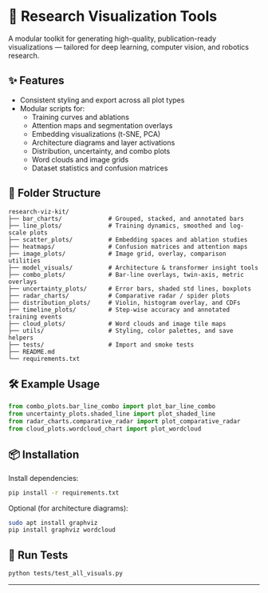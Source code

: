 # 🧠 Research Visualization Tools

A modular toolkit for generating high-quality, publication-ready visualizations — tailored for deep learning, computer vision, and robotics research.

## ✨ Features

- Consistent styling and export across all plot types
- Modular scripts for:
  - Training curves and ablations
  - Attention maps and segmentation overlays
  - Embedding visualizations (t-SNE, PCA)
  - Architecture diagrams and layer activations
  - Distribution, uncertainty, and combo plots
  - Word clouds and image grids
  - Dataset statistics and confusion matrices

## 📁 Folder Structure

```
research-viz-kit/
├── bar_charts/             # Grouped, stacked, and annotated bars
├── line_plots/             # Training dynamics, smoothed and log-scale plots
├── scatter_plots/          # Embedding spaces and ablation studies
├── heatmaps/               # Confusion matrices and attention maps
├── image_plots/            # Image grid, overlay, comparison utilities
├── model_visuals/          # Architecture & transformer insight tools
├── combo_plots/            # Bar-line overlays, twin-axis, metric overlays
├── uncertainty_plots/      # Error bars, shaded std lines, boxplots
├── radar_charts/           # Comparative radar / spider plots
├── distribution_plots/     # Violin, histogram overlay, and CDFs
├── timeline_plots/         # Step-wise accuracy and annotated training events
├── cloud_plots/            # Word clouds and image tile maps
├── utils/                  # Styling, color palettes, and save helpers
├── tests/                  # Import and smoke tests
├── README.md
└── requirements.txt
```

## 🛠 Example Usage

```python
from combo_plots.bar_line_combo import plot_bar_line_combo
from uncertainty_plots.shaded_line import plot_shaded_line
from radar_charts.comparative_radar import plot_comparative_radar
from cloud_plots.wordcloud_chart import plot_wordcloud
```

## 📦 Installation

Install dependencies:

```bash
pip install -r requirements.txt
```

Optional (for architecture diagrams):

```bash
sudo apt install graphviz
pip install graphviz wordcloud
```

## 🧪 Run Tests

```bash
python tests/test_all_visuals.py
```

---
